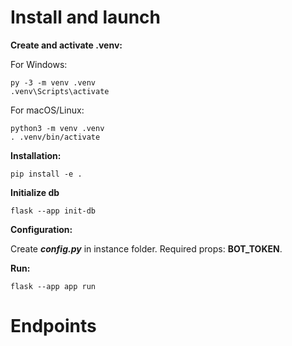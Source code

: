 Install and launch
===

**Create and activate .venv:**

For Windows:

    py -3 -m venv .venv
    .venv\Scripts\activate

For macOS/Linux:

    python3 -m venv .venv
    . .venv/bin/activate

**Installation:**

    pip install -e .

**Initialize db**

    flask --app init-db

**Configuration:**

Create ***config.py*** in instance folder. Required props: **BOT_TOKEN**.

**Run:**

    flask --app app run

Endpoints
===